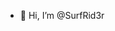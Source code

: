- 👋 Hi, I’m @SurfRid3r

<!---
SurfRid3r/SurfRid3r is a ✨ special ✨ repository because its `README.md` (this file) appears on your GitHub profile.
You can click the Preview link to take a look at your changes.
--->
